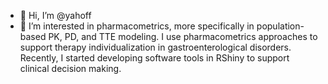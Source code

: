 - 👋 Hi, I’m @yahoff
- 👀 I’m interested in pharmacometrics, more specifically in population-based PK, PD, and TTE modeling. I use pharmacometrics approaches to support therapy individualization in gastroenterological disorders.
    Recently, I started developing software tools in RShiny to support clinical decision making.



<!---
yahoff/yahoff is a ✨ special ✨ repository because its `README.md` (this file) appears on your GitHub profile.
You can click the Preview link to take a look at your changes.
--->
